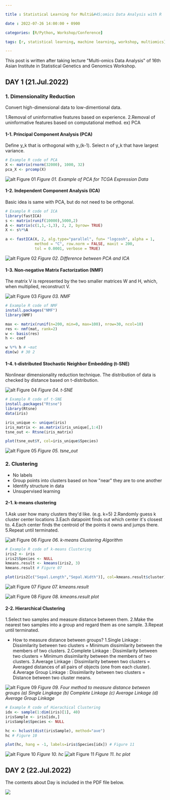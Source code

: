 ```yaml
---

title : Statistical Learning for Multi&#45;omics Data Analysis with R

date : 2022-07-26 14:00:00 + 0900

categories: [R/Python, Workshop/Conference]

tags: [r, statistical learning, machine learning, workshop, multiomics]

---
```


This post is written after taking lecture "Multi-omics Data Analysis" of 16th Asian Institute in Statistical Genetics and Genomics Workshop.

## DAY 1 (21.Jul.2022)

### 1. Dimensionality Reduction

Convert high-dimensional data to low-dimentional data. 

1.Removal of uninformative features based on experience.
2.Removal of uninformative features based on computational method. ex) PCA

#### 1-1. Principal Component Analysis (PCA)
Define y_k that is orthogonal with y_(k-1).  Select n of y_k that have largest variance.  

```R
# Example R code of PCA
X <- matrix(rnorm(32000), 1000, 32)
pca_X <- prcomp(X)
```
![alt Figure 01](/assets/posts/220726_fig01.jpg)
*Figure 01. Example of PCA for TCGA Expression Data*

#### 1-2. Independent Component Analysis (ICA)
Basic idea is same with PCA, but do not need to be orthgonal. 

```R
# Example R code of ICA
library(fastICA)
s <- matrix(runif(10000),5000,2)
A <- matrix(c(1,1,-1,3), 2, 2, byrow= TRUE)
X <- s%*%A

a <- fastICA(X, 2, alg.type="parallel", fun= "logcosh", alpha = 1,
             method = "C", row.norm = FALSE, maxit = 200,
             tol = 0.0001, verbose = TRUE)
```

![alt Figure 02](/assets/posts/220726_fig02.jpg)
*Figure 02. Difference between PCA and ICA*

#### 1-3. Non-negative Matrix Factorization (NMF)
The matrix V is represented by the two smaller matrices W and H, which, when multiplied, reconstruct V.

![alt Figure 03](/assets/posts/220726_fig03.jpg)
*Figure 03. NMF*

```R
# Example R code of NMF
install.packages("NMF")
library(NMF)

max <- matrix(runif(n=200, min=0, max=100), nrow=30, ncol=10)
res <- nmf(mat, rank=2)
w <- basis(res)
h <- coef

w %*% h # ~mat
dim(w) # 30 2
```

#### 1-4. t-distributed Stochastic Neighbor Embedding (t-SNE)
Nonlinear dimensionality reduction technique.
The distribution of data is checked by distance based on t-distribution.

![alt Figure 04](/assets/posts/220726_fig04.jpg)
*Figure 04. t-SNE*

```R
# Example R code of t-SNE
install.packages("Rtsne")
library(Rtsne)
data(iris)

iris_unique <- unique(iris)
iris_matrix <- as.matrix(iris_unique[,1:4])
tsne_out <- Rtsne(iris_matrix) 

plot(tsne_out$Y, col=iris_unique$Species)
```
![alt Figure 05](/assets/posts/220726_fig05.jpg)
*Figure 05. tsne_out*


### 2. Clustering
- No labels
- Group points into clusters based on how "near" they are to one another
- Identify structure in data
- Unsupervised learning

#### 2-1. k-means clustering
1.Ask user how many clusters they'd like. (e.g. k=5)
2.Randomly guess k cluster center locations
3.Each datapoint finds out which center it's closest to.
4.Each center finds the centroid of the points it owns and jumps there.
5.Repeat until terminated.

![alt Figure 06](/assets/posts/220726_fig06.jpg)
*Figure 06. k-means Clustering Algorithm*

```R
# Example R code of k-means Clustering
iris2 <- iris
iris2$Species <- NULL
kmeans.result <- kmeans(iris2, 3)
kmeans.result # Figure 07

plot(iris2[c("Sepal.Length","Sepal.Width")], col=kmeans.result$cluster) # Figure 08
```
![alt Figure 07](/assets/posts/220726_fig07.jpg)
*Figure 07. kmeans.result*

![alt Figure 08](/assets/posts/220726_fig08.jpg)
*Figure 08. kmeans.result plot*

#### 2-2. Hierarchical Clustering
1.Select two samples and measure distance between them.
2.Make the nearest two samples into a group and regard them as one sample.
3.Repeat until terminated. 

+ How to measure distance between groups? 
1.Single Linkage
  : Dissimilarity between two clusters = Minimum dissimilarity between the members of two clusters.
2.Complete Linkage
  : Dissimilarity between two clusters = Minimum dissimilarity between the members of two clusters.
3.Average Linkage
  : Dissimilarity between two clusters = Averaged distances of all pairs of objects (one from each cluster).
4.Average Group Linkage
  : Dissimilarity between two clusters = Distance between two cluster means.

![alt Figure 09](/assets/pots/220726_fig09.jpg)
*Figure 09. Four method to measure distance between groups (a) Single Lingkage (b) Complete Linkage (c) Average Linkage (d) Average Group Linkage*
 
```R
# Example R code of Hierachical Clustering
idx <- sample(1:dim(iris)[1], 40)
irisSample <- iris[idx,] 
irisSample$Species <- NULL

hc <- hclust(dist(irisSample), method="ave")
hc # Figure 10

plot(hc, hang = -1, labels=iris$Species[idx]) # Figure 11
```
![alt Figure 10](/assets/posts/220726_fig10.jpg)
*Figure 10. hc*
![alt Figure 11](/assets/posts/220726_fig11.jpg)
*Figure 11. hc plot*

## DAY 2 (22.Jul.2022)
The contents about Day is included in the PDF file below. 

<div type="down_btn">
	<a href="/assets/posts/220726.pdf">
		<img src="/assets/posts/220726_pdf_start.jpg">
	</a>
</div>
